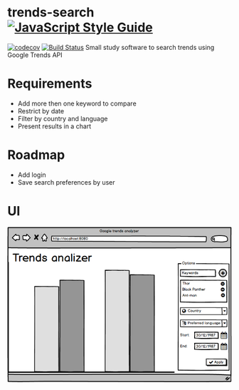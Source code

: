 # trends-search [![JavaScript Style Guide](https://img.shields.io/badge/code_style-standard-brightgreen.svg)](https://standardjs.com)
 [![codecov](https://codecov.io/gh/hjemmel/trends-search/branch/master/graph/badge.svg)](https://codecov.io/gh/hjemmel/trends-search) [![Build Status](https://travis-ci.org/hjemmel/trends-search.svg?branch=master)](https://travis-ci.org/hjemmel/trends-search)
Small study software to search trends using Google Trends API

# Requirements

- Add more then one keyword to compare
- Restrict by date
- Filter by country and language
- Present results in a chart 

# Roadmap

- Add login
- Save search preferences by user

# UI

![Interface](trends_analizer.png "Interface")

